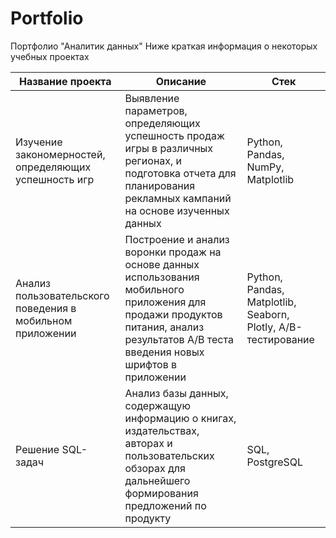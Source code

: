 # Portfolio
Портфолио "Аналитик данных"
Ниже краткая информация о некоторых учебных проектах

| Название проекта | Описание | Стек |
|----------|----------|----------|
| Изучение закономерностей, определяющих успешность игр    | Выявление параметров, определяющих успешность продаж игры в различных регионах, и подготовка отчета для планирования рекламных кампаний на основе изученных данных   | Python, Pandas, NumPy, Matplotlib |
| Анализ пользовательского поведения в мобильном приложении    | Построение и анализ воронки продаж на основе данных использования мобильного приложения для продажи продуктов питания, анализ результатов A/B теста введения новых шрифтов в приложении   | Python, Pandas, Matplotlib, Seaborn, Plotly, A/B-тестирование    |
| Решение SQL-задач    | Анализ базы данных, содержащую информацию о книгах, издательствах, авторах и пользовательских обзорах для дальнейшего формирования предложений по продукту   | SQL, PostgreSQL   |
